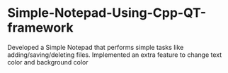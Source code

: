 # Simple-Notepad-Using-Cpp-QT-framework
Developed a Simple Notepad that performs simple tasks like  adding/saving/deleting files. Implemented an extra feature to change text color and  background color
